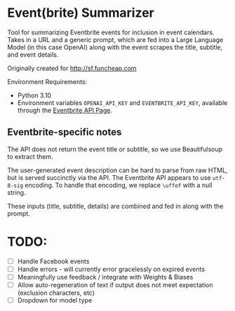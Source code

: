 # Event(brite) Summarizer

Tool for summarizing Eventbrite events for inclusion in event calendars.  Takes in a URL and a generic prompt, which are fed into a Large Language Model (in this case OpenAI) along with the event scrapes the title, subtitle, and event details.

Originally created for http://sf.funcheap.com 

Environment Requirements:
- Python 3.10
- Environment variables `OPENAI_API_KEY` and `EVENTBRITE_API_KEY`, available through the [Eventbrite API Page](https://www.eventbrite.com/platform/api).

## Eventbrite-specific notes

The API does not return the event title or subtitle, so we use Beautifulsoup to extract them.

The user-generated event description can be hard to parse from raw HTML, but is served succinctly via the API.  The Eventbrite API appears to use `utf-8-sig` encoding. To handle that encoding, we replace `\uffef` with a null string.

These inputs (title, subtitle, details) are combined and fed in along with the prompt.


# TODO:

- [ ] Handle Facebook events
- [ ] Handle errors - will currently error gracelessly on expired events 
- [ ] Meaningfully use feedback / integrate with Weights & Biases
- [ ] Allow auto-regeneration of text if output does not meet expectation (exclusion characters, etc)
- [ ] Dropdown for model type

